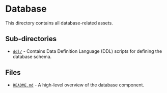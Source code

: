 # Database

This directory contains all database-related assets.

## Sub-directories

*   [`ddl/`](ddl/) - Contains Data Definition Language (DDL) scripts for defining the database schema.

## Files

*   [`README.md`](README.md) - A high-level overview of the database component.